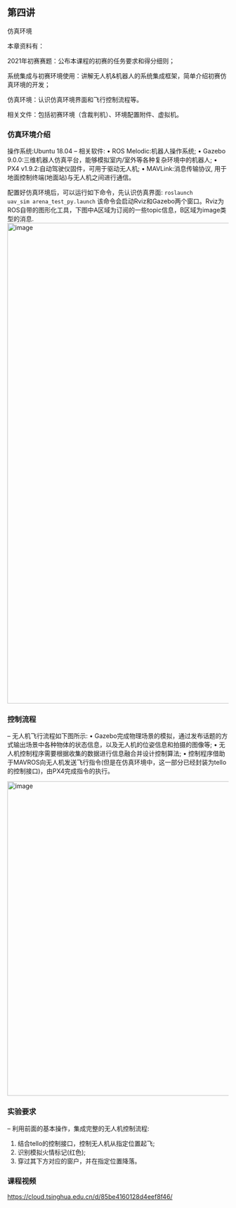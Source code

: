 ## 第四讲
仿真环境

本章资料有：

2021年初赛赛题：公布本课程的初赛的任务要求和得分细则；

系统集成与初赛环境使用：讲解无人机&机器人的系统集成框架，简单介绍初赛仿真环境的开发；

仿真环境：认识仿真环境界面和飞行控制流程等。

相关文件：包括初赛环境（含裁判机）、环境配置附件、虚拟机。

### 仿真环境介绍
操作系统:Ubuntu 18.04
– 相关软件:
• ROS Melodic:机器人操作系统;
• Gazebo 9.0.0:三维机器人仿真平台，能够模拟室内/室外等各种复杂环境中的机器人;
• PX4 v1.9.2:自动驾驶仪固件，可用于驱动无人机;
• MAVLink:消息传输协议, 用于地面控制终端(地面站)与无人机之间进行通信。

配置好仿真环境后，可以运行如下命令，先认识仿真界面:
<code>roslaunch uav_sim arena_test_py.launch</code>
该命令会启动Rviz和Gazebo两个窗口。Rviz为ROS自带的图形化工具，下图中A区域为订阅的一些topic信息，B区域为image类型的消息.
<img width="1093" alt="image" src="https://user-images.githubusercontent.com/74605431/140716781-d44e43cf-0574-47dc-9154-8366b4fdffb4.png">





### 控制流程
– 无人机飞行流程如下图所示:
• Gazebo完成物理场景的模拟，通过发布话题的方式输出场景中各种物体的状态信息，以及无人机的位姿信息和拍摄的图像等;
• 无人机控制程序需要根据收集的数据进行信息融合并设计控制算法;
• 控制程序借助于MAVROS向无人机发送飞行指令(但是在仿真环境中，这一部分已经封装为tello的控制接口)，由PX4完成指令的执行。

<img width="715" alt="image" src="https://user-images.githubusercontent.com/74605431/140717295-e86bf5d4-d14f-4d40-be7d-04fdcd8b1a7f.png">




### 实验要求
– 利用前面的基本操作，集成完整的无人机控制流程: 
1. 结合tello的控制接口，控制无人机从指定位置起飞; 
2. 识别模拟火情标记(红色);
3. 穿过其下方对应的窗户，并在指定位置降落。



### 课程视频
https://cloud.tsinghua.edu.cn/d/85be4160128d4eef8f46/
